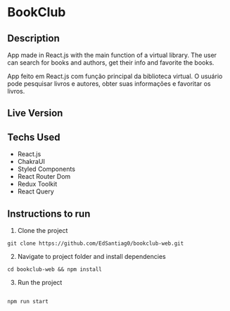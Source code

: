 # BookClub

## Description

App made in React.js with the main function of a virtual library. The user can search for books and authors, get their info and favorite the books.

App feito em React.js com função principal da biblioteca virtual. O usuário pode pesquisar livros e autores, obter suas informações e favoritar os livros.

## Live Version

## Techs Used

- React.js
- ChakraUI
- Styled Components
- React Router Dom
- Redux Toolkit
- React Query

## Instructions to run

1. Clone the project

```
git clone https://github.com/EdSantiag0/bookclub-web.git
```

2. Navigate to project folder and install dependencies

```
cd bookclub-web && npm install
```

3. Run the project

```

npm run start
```
